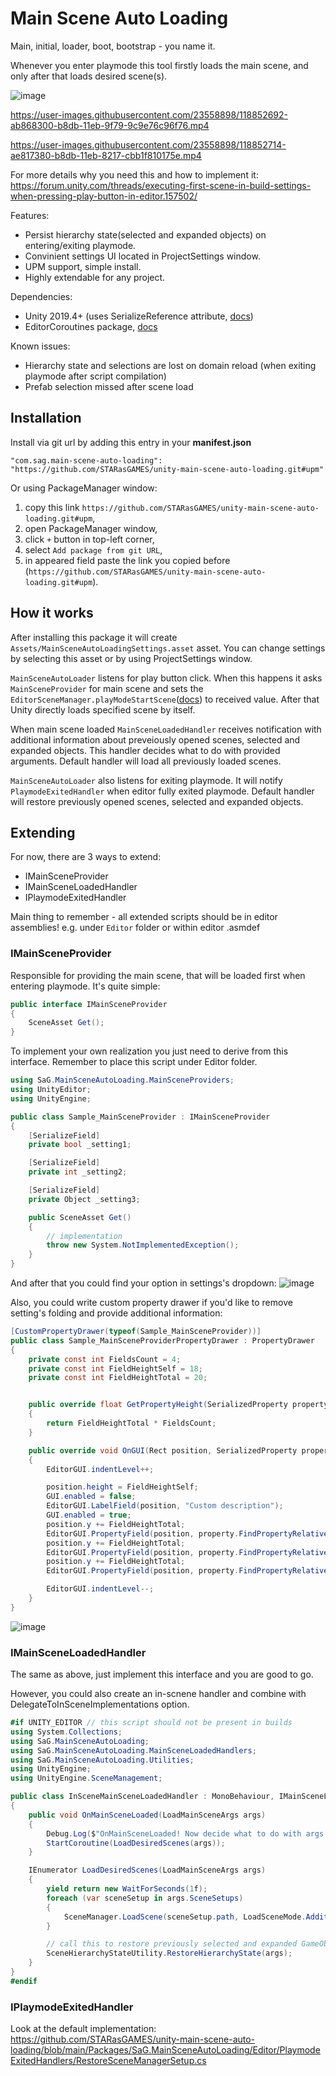 # Main Scene Auto Loading
Main, initial, loader, boot, bootstrap - you name it.

Whenever you enter playmode this tool firstly loads the main scene, and only after that loads desired scene(s). 

![image](https://user-images.githubusercontent.com/23558898/118852487-81cd5c00-b8db-11eb-8c40-de2e1ae2a458.png)


https://user-images.githubusercontent.com/23558898/118852692-ab868300-b8db-11eb-9f79-9c9e76c96f76.mp4


https://user-images.githubusercontent.com/23558898/118852714-ae817380-b8db-11eb-8217-cbb1f810175e.mp4



For more details why you need this and how to implement it: https://forum.unity.com/threads/executing-first-scene-in-build-settings-when-pressing-play-button-in-editor.157502/

Features:
 + Persist hierarchy state(selected and expanded objects) on entering/exiting playmode.
 + Convinient settings UI located in ProjectSettings window.
 + UPM support, simple install.
 + Highly extendable for any project.

Dependencies:
 + Unity 2019.4+ (uses SerializeReference attribute, [docs](https://docs.unity3d.com/2019.3/Documentation/ScriptReference/SerializeReference.html))
 + EditorCoroutines package, [docs](https://docs.unity3d.com/Packages/com.unity.editorcoroutines@1.0/manual/index.html)

Known issues:
 + Hierarchy state and selections are lost on domain reload (when exiting playmode after script compilation)
 + Prefab selection missed after scene load

## Installation
Install via git url by adding this entry in your **manifest.json**

`"com.sag.main-scene-auto-loading": "https://github.com/STARasGAMES/unity-main-scene-auto-loading.git#upm"`

Or using PackageManager window:
1. copy this link `https://github.com/STARasGAMES/unity-main-scene-auto-loading.git#upm`,
2. open PackageManager window,
3. click `+` button in top-left corner,
4. select `Add package from git URL`,
5. in appeared field paste the link you copied before (`https://github.com/STARasGAMES/unity-main-scene-auto-loading.git#upm`).

## How it works
After installing this package it will create `Assets/MainSceneAutoLoadingSettings.asset` asset. You can change settings by selecting this asset or by using ProjectSettings window.

`MainSceneAutoLoader` listens for play button click. When this happens it asks `MainSceneProvider` for main scene and sets the `EditorSceneManager.playModeStartScene`([docs](https://docs.unity3d.com/ScriptReference/SceneManagement.EditorSceneManager-playModeStartScene.html)) to received value. After that Unity directly loads specified scene by itself.

When main scene loaded `MainSceneLoadedHandler` receives notification with additional information about preveiously opened scenes, selected and expanded objects. This handler decides what to do with provided arguments. Default handler will load all previously loaded scenes.

`MainSceneAutoLoader` also listens for exiting playmode. It will notify `PlaymodeExitedHandler` when editor fully exited playmode. Default handler will restore previously opened scenes, selected and expanded objects. 


## Extending
For now, there are 3 ways to extend:
 + IMainSceneProvider
 + IMainSceneLoadedHandler
 + IPlaymodeExitedHandler

Main thing to remember - all extended scripts should be in editor assemblies! e.g. under `Editor` folder or within editor .asmdef

### IMainSceneProvider
Responsible for providing the main scene, that will be loaded first when entering playmode. It's quite simple:
```c#
public interface IMainSceneProvider
{
    SceneAsset Get();
}
```

To implement your own realization you just need to derive from this interface. Remember to place this script under Editor folder.
```c#
using SaG.MainSceneAutoLoading.MainSceneProviders;
using UnityEditor;
using UnityEngine;

public class Sample_MainSceneProvider : IMainSceneProvider
{
    [SerializeField]
    private bool _setting1;

    [SerializeField]
    private int _setting2;

    [SerializeField]
    private Object _setting3;

    public SceneAsset Get()
    {
        // implementation
        throw new System.NotImplementedException();
    }
}
```

And after that you could find your option in settings's dropdown:
![image](https://user-images.githubusercontent.com/23558898/118925561-9a735b80-b947-11eb-915e-74811f5f99a9.png)

Also, you could write custom property drawer if you'd like to remove setting's folding and provide additional information:
```c#
[CustomPropertyDrawer(typeof(Sample_MainSceneProvider))]
public class Sample_MainSceneProviderPropertyDrawer : PropertyDrawer
{
    private const int FieldsCount = 4;
    private const int FieldHeightSelf = 18;
    private const int FieldHeightTotal = 20;


    public override float GetPropertyHeight(SerializedProperty property, GUIContent label)
    {
        return FieldHeightTotal * FieldsCount;
    }

    public override void OnGUI(Rect position, SerializedProperty property, GUIContent label)
    {
        EditorGUI.indentLevel++;

        position.height = FieldHeightSelf;
        GUI.enabled = false;
        EditorGUI.LabelField(position, "Custom description");
        GUI.enabled = true;
        position.y += FieldHeightTotal;
        EditorGUI.PropertyField(position, property.FindPropertyRelative("_setting1"));
        position.y += FieldHeightTotal;
        EditorGUI.PropertyField(position, property.FindPropertyRelative("_setting2"));
        position.y += FieldHeightTotal;
        EditorGUI.PropertyField(position, property.FindPropertyRelative("_setting3"));

        EditorGUI.indentLevel--;
    }
}
```
![image](https://user-images.githubusercontent.com/23558898/118938973-e0382000-b957-11eb-8b88-aa9bbfc0de7e.png)

### IMainSceneLoadedHandler

The same as above, just implement this interface and you are good to go.

However, you could also create an in-scnene handler and combine with DelegateToInSceneImplementations option.
```c#
#if UNITY_EDITOR // this script should not be present in builds
using System.Collections;
using SaG.MainSceneAutoLoading;
using SaG.MainSceneAutoLoading.MainSceneLoadedHandlers;
using SaG.MainSceneAutoLoading.Utilities;
using UnityEngine;
using UnityEngine.SceneManagement;

public class InSceneMainSceneLoadedHandler : MonoBehaviour, IMainSceneLoadedHandler
{
    public void OnMainSceneLoaded(LoadMainSceneArgs args)
    {
        Debug.Log($"OnMainSceneLoaded! Now decide what to do with args.SceneSetups...");
        StartCoroutine(LoadDesiredScenes(args));
    }

    IEnumerator LoadDesiredScenes(LoadMainSceneArgs args)
    {
        yield return new WaitForSeconds(1f);
        foreach (var sceneSetup in args.SceneSetups)
        {
            SceneManager.LoadScene(sceneSetup.path, LoadSceneMode.Additive);
        }

        // call this to restore previously selected and expanded GameObjects 
        SceneHierarchyStateUtility.RestoreHierarchyState(args);
    }
}
#endif
```

### IPlaymodeExitedHandler

Look at the default implementation:
https://github.com/STARasGAMES/unity-main-scene-auto-loading/blob/main/Packages/SaG.MainSceneAutoLoading/Editor/PlaymodeExitedHandlers/RestoreSceneManagerSetup.cs
